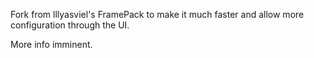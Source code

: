 Fork from lllyasviel's FramePack to make it much faster and allow more configuration through the UI.

More info imminent.
